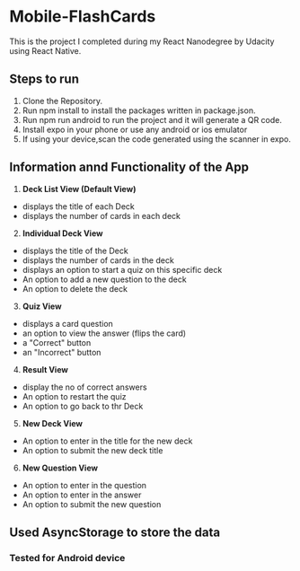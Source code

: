 # Mobile-FlashCards
This is the project I completed during my React Nanodegree by Udacity using React Native.

## Steps to run
1. Clone the Repository.
2. Run npm install to install the packages written in package.json.
3. Run npm run android to run the project and it will generate a QR code.
4. Install expo in your phone or use any android or ios emulator
5. If using your device,scan the code generated using the scanner in expo.

## Information annd Functionality of the App
1. **Deck List View (Default View)**
* displays the title of each Deck
* displays the number of cards in each deck
2. **Individual Deck View**
* displays the title of the Deck
* displays the number of cards in the deck
* displays an option to start a quiz on this specific deck
* An option to add a new question to the deck
* An option to delete the deck
 3. **Quiz View**
* displays a card question
* an option to view the answer (flips the card)
* a "Correct" button
* an "Incorrect" button
4. **Result View**
* display the no of correct answers
* An option to restart the quiz
* An option to go back to thr Deck
5. **New Deck View**
* An option to enter in the title for the new deck
* An option to submit the new deck title
6. **New Question View**
* An option to enter in the question
* An option to enter in the answer
* An option to submit the new question
  
## Used AsyncStorage to store the data
### Tested for Android device
